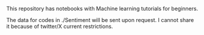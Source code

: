This repository has notebooks with Machine learning tutorials for beginners. 

The data for codes in ./Sentiment will be sent upon request. I cannot share it because of twitter/X current restrictions. 

